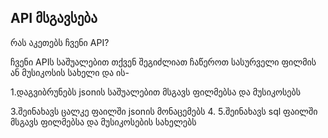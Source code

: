 ## API მსგავსება
რას აკეთებს ჩვენი API?

ჩვენი APIს საშუალებით თქვენ შეგიძლიათ ჩაწეროთ სასურველი ფილმის ან მუსიკოსის სახელი და ის-

1.დაგვიბრუნებს jsonის საშუალებით მსგავს ფილმებსა და მუსიკოსებს

3.შეინახავს ცალკე ფაილში jsonის მონაცემებს
4.
5.შეინახავს sql ფაილში მსგავს ფილმებსა და მუსიკოსების სახელებს


